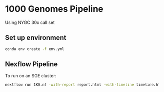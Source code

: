 1000 Genomes Pipeline
==

Using NYGC 30x call set

Set up environment
--
```bash
conda env create -f env.yml
```

Nexflow Pipeline
--
To run on an SGE cluster:
```bash
nextflow run 1KG.nf -with-report report.html -with-timeline timeline.html -with-dag dag.html
```
